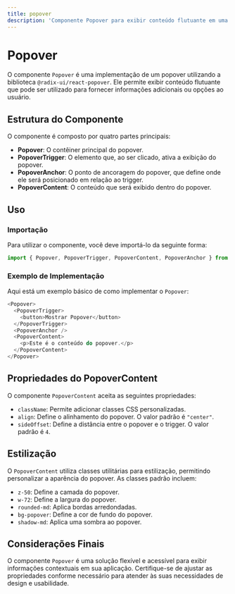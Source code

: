 ```yaml
---
title: popover
description: 'Componente Popover para exibir conteúdo flutuante em uma interface de usuário.'
---
```


# Popover

O componente `Popover` é uma implementação de um popover utilizando a biblioteca `@radix-ui/react-popover`. Ele permite exibir conteúdo flutuante que pode ser utilizado para fornecer informações adicionais ou opções ao usuário.

## Estrutura do Componente

O componente é composto por quatro partes principais:

- **Popover**: O contêiner principal do popover.
- **PopoverTrigger**: O elemento que, ao ser clicado, ativa a exibição do popover.
- **PopoverAnchor**: O ponto de ancoragem do popover, que define onde ele será posicionado em relação ao trigger.
- **PopoverContent**: O conteúdo que será exibido dentro do popover.

## Uso

### Importação

Para utilizar o componente, você deve importá-lo da seguinte forma:

```javascript
import { Popover, PopoverTrigger, PopoverContent, PopoverAnchor } from '@/components/ui/popover';
```

### Exemplo de Implementação

Aqui está um exemplo básico de como implementar o `Popover`:

```javascript
<Popover>
  <PopoverTrigger>
    <button>Mostrar Popover</button>
  </PopoverTrigger>
  <PopoverAnchor />
  <PopoverContent>
    <p>Este é o conteúdo do popover.</p>
  </PopoverContent>
</Popover>
```

## Propriedades do PopoverContent

O componente `PopoverContent` aceita as seguintes propriedades:

- `className`: Permite adicionar classes CSS personalizadas.
- `align`: Define o alinhamento do popover. O valor padrão é `"center"`.
- `sideOffset`: Define a distância entre o popover e o trigger. O valor padrão é `4`.

## Estilização

O `PopoverContent` utiliza classes utilitárias para estilização, permitindo personalizar a aparência do popover. As classes padrão incluem:

- `z-50`: Define a camada do popover.
- `w-72`: Define a largura do popover.
- `rounded-md`: Aplica bordas arredondadas.
- `bg-popover`: Define a cor de fundo do popover.
- `shadow-md`: Aplica uma sombra ao popover.

## Considerações Finais

O componente `Popover` é uma solução flexível e acessível para exibir informações contextuais em sua aplicação. Certifique-se de ajustar as propriedades conforme necessário para atender às suas necessidades de design e usabilidade.
